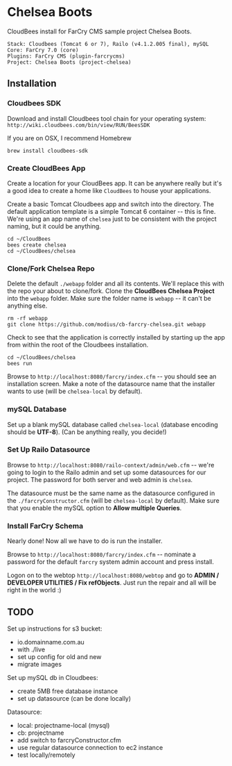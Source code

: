 # Chelsea Boots

CloudBees install for FarCry CMS sample project Chelsea Boots.

```
Stack: Cloudbees (Tomcat 6 or 7), Railo (v4.1.2.005 final), mySQL
Core: FarCry 7.0 (core)
Plugins: FarCry CMS (plugin-farcrycms)
Project: Chelsea Boots (project-chelsea)
```

## Installation

### Cloudbees SDK

Download and install Cloudbees tool chain for your operating system:
```http://wiki.cloudbees.com/bin/view/RUN/BeesSDK```

If you are on OSX, I recommend Homebrew

```brew install cloudbees-sdk```


### Create CloudBees App

Create a location for your CloudBees app. It can be anywhere really but it's a good idea to create a home like ```CloudBees``` to house your applications.

Create a basic Tomcat Cloudbees app and switch into the directory. The default application template is a simple Tomcat 6 container -- this is fine. We're using an app name of ```chelsea``` just to be consistent with the project naming, but it could be anything.

```
cd ~/CloudBees
bees create chelsea
cd ~/CloudBees/chelsea
```


### Clone/Fork Chelsea Repo

Delete the default ```./webapp``` folder and all its contents. We'll replace this with the repo your about to clone/fork. Clone the **CloudBees Chelsea Project** into the ```webapp``` folder.  Make sure the folder name is ```webapp``` -- it can't be anything else.

```
rm -rf webapp
git clone https://github.com/modius/cb-farcry-chelsea.git webapp
```

Check to see that the application is correctly installed by starting up the app from within the root of the Cloudbees installation.

```
cd ~/CloudBees/chelsea
bees run
```

Browse to ```http://localhost:8080/farcry/index.cfm``` -- you should see an installation screen. Make a note of the datasource name that the installer wants to use (will be ```chelsea-local``` by default).


### mySQL Database

Set up a blank mySQL database called ```chelsea-local``` (database encoding should be **UTF-8**). (Can be anything really, you decide!)


### Set Up Railo Datasource

Browse to ```http://localhost:8080/railo-context/admin/web.cfm``` -- we're going to login to the Railo admin and set up some datasources for our project. The password for both server and web admin is ```chelsea```.

The datasource must be the same name as the datasource configured in the ```./farcryConstructor.cfm``` (will be ```chelsea-local``` by default). Make sure that you enable the mySQL option to **Allow multiple Queries**.


### Install FarCry Schema

Nearly done!  Now all we have to do is run the installer.

Browse to ```http://localhost:8080/farcry/index.cfm``` -- nominate a password for the default ```farcry``` system admin account and press install.

Logon on to the webtop ```http://localhost:8080/webtop``` and go to **ADMIN / DEVELOPER UTILITIES / Fix refObjects**. Just run the repair and all will be right in the world :)



## TODO

Set up instructions for s3 bucket:

- io.domainname.com.au
- with ./live
- set up config for old and new
- migrate images

Set up mySQL db in Cloudbees:

- create 5MB free database instance
- set up datasource (can be done locally)

Datasource:

- local: projectname-local (mysql)
- cb: projectname
- add switch to farcryConstructor.cfm
- use regular datasource connection to ec2 instance
- test locally/remotely

